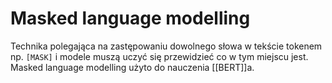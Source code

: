 # Masked language modelling

Technika polegająca na zastępowaniu dowolnego słowa w tekście tokenem np. `[MASK]` i modele muszą uczyć się przewidzieć co w tym miejscu jest. Masked language modelling użyto do nauczenia [[BERT]]a.